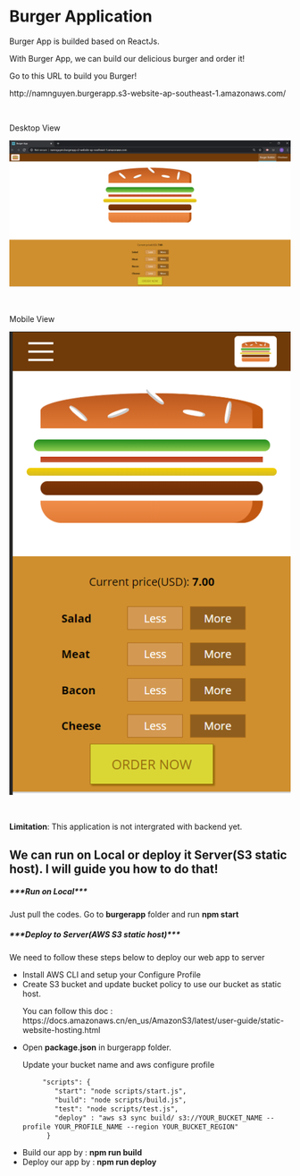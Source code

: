 # Burger Application
<p>Burger App is builded based on ReactJs.</p>
<p>With Burger App, we can build our delicious burger and order it!</p>
<p>Go to this URL to build you Burger! </p>
<p>http://namnguyen.burgerapp.s3-website-ap-southeast-1.amazonaws.com/</p>
<br/>
<p>Desktop View</p>

![](/img/desktop.png)

<br/>
<p>Mobile View</p>

![](/img/mobile.png)

<br/>

<p><b>Limitation</b>: This application is not intergrated with backend yet.</p>

<h2>We can run on Local or deploy it Server(S3 static host). I will guide you how to do that!</h2>

<h5>***Run on Local***</h5>
<p>Just pull the codes. Go to <b>burgerapp</b> folder and run <b>npm start</b> </p>

<h5>***Deploy to Server(AWS S3 static host)***</h5>
<p>We need to follow these steps below to deploy our web app to server</p>
<ul>
  <li>Install AWS CLI and setup your Configure Profile</li>
  <li>Create S3 bucket and update bucket policy to use our bucket as static host. <p>You can follow this doc : https://docs.amazonaws.cn/en_us/AmazonS3/latest/user-guide/static-website-hosting.html</p></li>
  <li>Open <b>package.json</b> in burgerapp folder.
    <p>Update your bucket name and aws configure profile</p>

         "scripts": {
            "start": "node scripts/start.js",
            "build": "node scripts/build.js",
            "test": "node scripts/test.js",
            "deploy" : "aws s3 sync build/ s3://YOUR_BUCKET_NAME --profile YOUR_PROFILE_NAME --region YOUR_BUCKET_REGION"
          }

    
  </li>
  <li>Build our app by : <b>npm run build</b></li>
  <li>Deploy our app by : <b>npm run deploy</b></li>
</ul>
